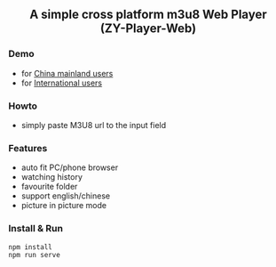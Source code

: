 
<h2 align="center">
A simple cross platform m3u8 Web Player<br>
(ZY-Player-Web)
</h2>

### Demo

- for [China mainland users](http://hunlongyu.gitee.io/zy-player-web/)
- for [International users](http://web.zyplayer.fun/)

### Howto

- simply paste M3U8 url to the input field

### Features

- auto fit PC/phone browser
- watching history
- favourite folder
- support english/chinese
- picture in picture mode

### Install & Run

```shell
npm install
npm run serve
```
